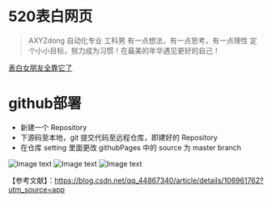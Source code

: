 # 520表白网页
>AXYZdong
>自动化专业 工科男
>有一点想法，有一点思考，有一点理性
>定个小小目标，努力成为习惯！在最美的年华遇见更好的自己！

[表白女朋友全靠它了](https://axyzdong.github.io/love-you/)

# github部署
- 新建一个 Repository
- 下源码至本地，git 提交代码至远程仓库，即建好的 Repository
- 在仓库 setting 里面更改 githubPages 中的 source 为 master branch

![Image text](https://github.com/AXYZdong/love-you/blob/master/order1.png)
![Image text](https://github.com/AXYZdong/love-you/blob/master/order2.png)
![Image text](https://github.com/AXYZdong/love-you/blob/master/order3.png)







【参考文献】：https://blog.csdn.net/qq_44867340/article/details/106961762?utm_source=app

